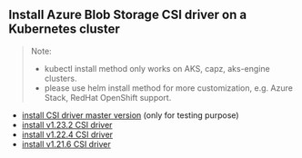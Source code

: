 ## Install Azure Blob Storage CSI driver on a Kubernetes cluster
> Note: 
>  - kubectl install method only works on AKS, capz, aks-engine clusters.
>  - please use helm install method for more customization, e.g. Azure Stack, RedHat OpenShift support.
> 
 - [install CSI driver master version](./install-csi-driver-master.md) (only for testing purpose)
 - [install v1.23.2 CSI driver](./install-csi-driver-v1.23.2.md)
 - [install v1.22.4 CSI driver](./install-csi-driver-v1.22.4.md)
 - [install v1.21.6 CSI driver](./install-csi-driver-v1.21.6.md)

